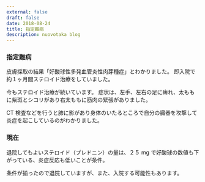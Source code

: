 ```yaml
---
external: false
draft: false
date: 2018-08-24
title: 指定難病
description: nuovotaka blog
---
```


### 指定難病

皮膚採取の結果「好酸球性多発血管炎性肉芽種症」とわかりました。
即入院で約１ヶ月間ステロイド治療をしていました。

今もステロイド治療が続いています。
症状は、左手、左右の足に痺れ、太ももに紫斑とシコリがあり右太ももに筋肉の緊張がありました。

CT 検査などを行うと肺に影があり身体のいたるところで自分の臓器を攻撃して炎症を起こしているのがわかりました。

### 現在

退院してもよいステロイド（プレドニン）の量は、２５ mg で好酸球の数値も下がっている、炎症反応も低いことが条件。

条件が揃ったので退院していますが、また、入院する可能性もあります。
